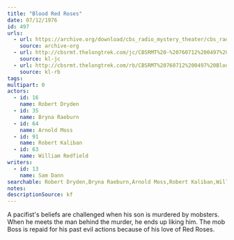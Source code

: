 ```yaml
---
title: "Blood Red Roses"
date: 07/12/1976
id: 497
urls: 
  - url: https://archive.org/download/cbs_radio_mystery_theater/cbs_radio_mystery_theater-0451-0500.zip/cbs_radio_mystery_theater-0451-0500%2Fcbsrmt_0497_blood_red_roses.mp3
    source: archive-org
  - url: http://cbsrmt.thelongtrek.com/jc/CBSRMT%20-%20760712%200497%20Blood%20Red%20Roses%20vbr%20fb2_jc.mp3
    source: kl-jc
  - url: http://cbsrmt.thelongtrek.com/rb/CBSRMT%20760712%200497%20Blood%20Red%20Roses_wuwm.mp3
    source: kl-rb
tags: 
multipart: 0
actors:  
  - id: 16
    name: Robert Dryden  
  - id: 35
    name: Bryna Raeburn  
  - id: 64
    name: Arnold Moss  
  - id: 91
    name: Robert Kaliban  
  - id: 63
    name: William Redfield
writers:  
  - id: 13
    name: Sam Dann
searchable: Robert Dryden,Bryna Raeburn,Arnold Moss,Robert Kaliban,William Redfield Sam Dann
notes: 
descriptionSource: kf
---
```

A pacifist's beliefs are challenged when his son is murdered by mobsters. When he meets the man behind the murder, he ends up liking him. The mob Boss is repaid for his past evil actions because of his love of Red Roses.
